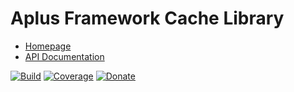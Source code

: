 # Aplus Framework Cache Library

- [Homepage](https://aplus-framework.com/docs/cache)
- [API Documentation](https://aplus-framework.gitlab.io/libraries/cache/docs/)

[![Build](https://gitlab.com/aplus-framework/libraries/cache/badges/master/pipeline.svg)](https://gitlab.com/aplus-framework/libraries/cache/-/jobs)
[![Coverage](https://gitlab.com/aplus-framework/libraries/cache/badges/master/coverage.svg?job=test:php)](https://aplus-framework.gitlab.io/libraries/cache/coverage/)
[![Donate](https://img.shields.io/badge/Donate-PayPal-blue.svg)](https://www.paypal.com/cgi-bin/webscr?cmd=_s-xclick&hosted_button_id=NGBNW5PY4VSJ4)
